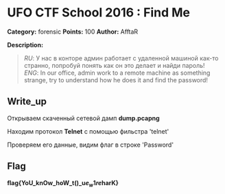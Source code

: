 # UFO CTF School 2016 : Find Me

**Category:** forensic **Points:** 100
**Author:** AfftaR 

**Description:**

> *RU*: У нас в конторе админ работает с удаленной машиной как-то странно, попробуй понять как он это делает и найди пароль!  
> *ENG*: In our office, admin work to a remote machine as something strange, try to understand how he does it and find the password!

## Write_up

Открываем скаченный сетевой дамп **dump.pcapng**

Находим протокол **Telnet** с помощью фильстра 'telnet'

Проверяем его данные, видим флаг в строке 'Password'

## Flag

**flag{YoU_knOw_hoW_t()_u$e_w1re$harK}**
